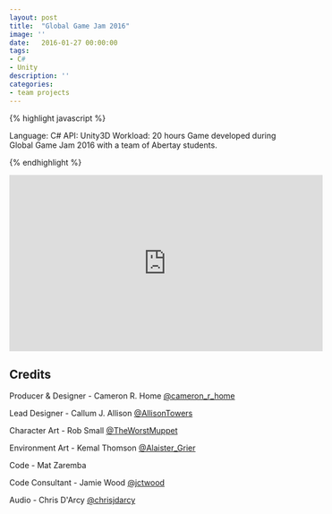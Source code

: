 ```yaml
---
layout: post
title:  "Global Game Jam 2016"
image: ''
date:   2016-01-27 00:00:00
tags:
- C#
- Unity
description: ''
categories:
- team projects
---
```


{% highlight javascript %}

Language: C#
API: Unity3D
Workload: 20 hours
​Game developed during Global Game Jam 2016 with a team of Abertay students.

{% endhighlight %}

<center>
<iframe width="560" height="315" src="https://www.youtube.com/embed/qdlMIl685iU" frameborder="0" allow="accelerometer; autoplay; encrypted-media; gyroscope; picture-in-picture" allowfullscreen></iframe>
</center>

## Credits

Producer & Designer - Cameron R. Home <a target="_blank" href="https://twitter.com/cameron_r_home">@cameron_r_home​</a>

Lead Designer - Callum J. Allison <a target="_blank" href="https://twitter.com/AllisonTowers">@AllisonTowers​</a>

Character Art - Rob Small <a target="_blank" href="https://twitter.com/TheWorstMuppet">@TheWorstMuppet</a>

Environment Art - Kemal Thomson <a target="_blank" href="https://twitter.com/Alaister_Grier">@Alaister_Grier​</a>

Code - Mat Zaremba

Code Consultant - Jamie Wood  <a target="_blank" href="https://twitter.com/jctwood">@jctwood​</a>

Audio - Chris D'Arcy <a target="_blank" href="https://twitter.com/chrisjdarcy">@chrisjdarcy​​</a>